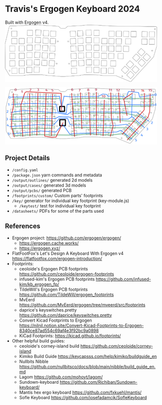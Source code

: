 # Travis's Ergogen Keyboard 2024 #
Built with Ergogen v4.
![keyboard plate outline](./output/outlines/plate.svg)

![rough keyboard key and led mapping](./datasheets/plate-legend.webp)

## Project Details ##
* `/config.yaml`
* `/package.json` yarn commands and metadata
* `/output/outlines/` generated 2d models
* `/output/cases/` generated 3d models
* `/output/pcbs/` generated PCB
* `/footprints/custom/` Custom parts' footprints
* `/key/` generator for individual key footprint (key-module.js)
    * `/keytest/` test for individual key footprint
* `/datasheets/` PDFs for some of the parts used

## References ##
* Ergogen project: https://github.com/ergogen/ergogen/
    * https://ergogen.cache.works/
    * https://ergogen.xyz/
* FlatFootFox's Let's Design A Keyboard With Ergogen v4 https://flatfootfox.com/ergogen-introduction/
* Footprints:
    * ceoloide's Ergogen PCB footprints https://github.com/ceoloide/ergogen-footprints
    * infused-kim's Ergogen PCB footprints https://github.com/infused-kim/kb_ergogen_fp/
    * TildeWill's Ergogen PCB footprints https://github.com/TildeWill/ergogen_footprints
    * MvEerd https://github.com/MvEerd/ergogen/tree/mveerd/src/footprints
    * daprice's keyswitches.pretty https://github.com/daprice/keyswitches.pretty
    * Convert Kicad Footprints to Ergogen https://nilnil.notion.site/Convert-Kicad-Footprints-to-Ergogen-8340ce87ad554c69af4e3f92bc9a0898
    * KiCad Footprints: https://kicad.github.io/footprints/
* Other helpful build guides:
    * ceoloide's corney-island build https://github.com/ceoloide/corney-island
    * Kimiko Build Guide https://keycapsss.com/help/kimiko/buildguide_en
    * Nullbits Nibble https://github.com/nullbitsco/docs/blob/main/nibble/build_guide_en.md
    * Lagom https://github.com/mohoyt/lagom/
    * Sundown-keyboard https://github.com/Richiban/Sundown-keyboard/
    * Mantis hex ergo keyboard https://github.com/fxkuehl/mantis/
    * Sofle Keyboard https://github.com/josefadamcik/SofleKeyboard